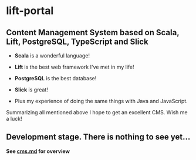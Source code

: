 # lift-portal

## Content Management System based on Scala, Lift, PostgreSQL, TypeScript and Slick

+ **Scala** is a wonderful language!

+ **Lift** is the best web framework I've met in my life!

+ **PostgreSQL** is the best database!

+ **Slick** is great!

+ Plus my experience of doing the same things with Java and JavaScript.

Summarizing all mentioned above I hope to get an excellent CMS. Wish me a luck!

## Development stage. There is nothing to see yet...


**See [cms.md](https://github.com/Kremlianski/lift-portal/blob/master/cms.md) for overview**
